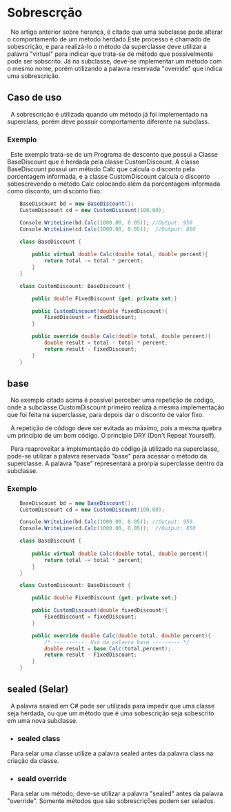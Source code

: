 # Sobrescrção

&nbsp; No artigo anterior sobre herança, é citado que uma subclasse pode alterar o comportamento de um método herdado.Este processo é chamado de sobescrição, e para realizá-lo o método da superclasse deve utilizar a palavra "virtual" para indicar que trata-se de método que possívelmente pode ser sobscrito. Já na subclasse, deve-se implementar um método com o mesmo nome, porém utilizando a palavra reservada "override" que indica uma sobrescrição.

## Caso de uso

&nbsp; A sobrescrição é utilizada quando um método já foi implementado na superclass, porém deve possuir comportamento diferente na subclass.

### Exemplo

&nbsp; Este exemplo trata-se de um Programa de desconto que possui a Classe BaseDiscount que é herdada pela classe CustomDiscount. A classe BaseDiscount possui um método Calc que calcula o disconto pela porcentagem informada, e a classe CustomDiscount calcula o disconto sobescrevendo o método Calc colocando além da porcentagem informada como disconto, um disconto fixo.

```csharp
    BaseDiscount bd = new BaseDiscount();
    CustomDiscount cd = new CustomDiscount(100.00);

    Console.WriteLine(bd.Calc(1000.00, 0.05)); //Output: 950
    Console.WriteLine(cd.Calc(1000.00, 0.05));  //Output: 850

    class BaseDiscount {
        
        public virtual double Calc(double total, double percent){
            return total -= total * percent;
        } 
    }

    class CustomDiscount: BaseDiscount {

        public double FixedDiscount {get; private set;} 

        public CustomDiscount(double fixedDiscount){
            FixedDiscount = fixedDiscount;
        }

        public override double Calc(double total, double percent){
            double result = total - total * percent;
            return result - FixedDiscount;
        } 
    }
```

## base

&nbsp; No exemplo citado acima é possível perceber uma repetição de código, onde a subclasse CustomDiscount primeiro realiza a mesma implementação que foi feita na superclasse, para depois dar o disconto de valor fixo.<br>

&nbsp; A repetição de códogo deve ser evitada ao máximo, pois a mesma quebra um princípio de um bom código. O princípio DRY (Don't Repeat Yourself).

&nbsp; Para reaproveitar a implementação do código já utilizado na superclasse, pode-se utilizar a palavra reservada "base" para acessar o método da superclasse. A palavra "base" representará a prórpia superclasse dentro da subclasse.

### Exemplo

```csharp
    BaseDiscount bd = new BaseDiscount();
    CustomDiscount cd = new CustomDiscount(100.00);

    Console.WriteLine(bd.Calc(1000.00, 0.05)); //Output: 950
    Console.WriteLine(cd.Calc(1000.00, 0.05));  //Output: 850

    class BaseDiscount {
        
        public virtual double Calc(double total, double percent){
            return total -= total * percent;
        } 
    }

    class CustomDiscount: BaseDiscount {

        public double FixedDiscount {get; private set;} 

        public CustomDiscount(double fixedDiscount){
            FixedDiscount = fixedDiscount;
        }

        public override double Calc(double total, double percent){
            /* ----------  Uso da palavra base --------- */
            double result = base.Calc(total,percent);
            return result - FixedDiscount;
        } 
    }
```

## sealed (Selar)

&nbsp; A palavra sealed em C# pode ser utilizada para impedir que uma classe seja herdada, ou que um método que é uma sobescrição seja sobescrito em uma nova subclasse.

* ### sealed class

&nbsp; Para selar uma classe utilize a palavra sealed antes da palavra class na criação da classe.

* ### seald override

&nbsp; Para selar um método, deve-se utilizar a palavra "sealed" antes da palavra "override". Somente métodos que são sobrescrições podem ser selados.

